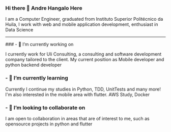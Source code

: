 ### Hi there 👋 Andre Hangalo Here
<p>
  I am a Computer Engineer,
     graduated from Instituto Superior
      Politécnico da Huila, I work with
        web and mobile application
      development, enthusiast in Data
                  Science
  </p>



<hr>
### - 🔭 I’m currently working on 

<p> 
  I currently work for Uli Consulting, a consulting and software development company tailored to the client.
My current position as Mobile developer and python backend developer
  </p>



### - 🌱 I’m currently learning 

<p>
  Currently I continue my studies in Python, TDD, UnitTests and many more!
I'm also interested in the mobile area with flutter.
AWS Study, Docker
  </p>

### - 👯 I’m looking to collaborate on 
<p>
  I am open to collaboration in areas that are of interest to me, such as opensource projects in python and flutter
  </p>

<!--
- 🤔 I’m looking for help with ...
- 💬 Ask me about ...
- 📫 How to reach me: ...
- 😄 Pronouns: ...
- ⚡ Fun fact: ...

-->

